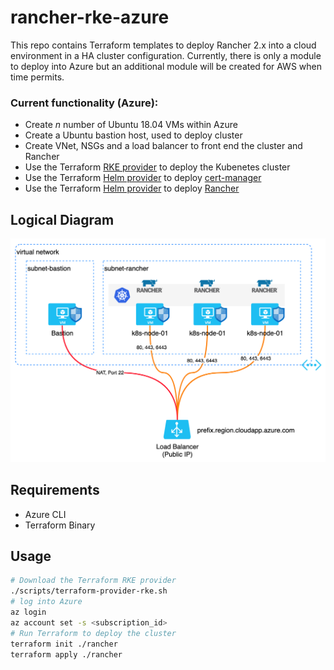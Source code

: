 # rancher-rke-azure

This repo contains Terraform templates to deploy Rancher 2.x into a cloud environment in a HA cluster configuration. Currently, there is only a module to deploy into Azure but an additional module will be created for AWS when time permits.

### Current functionality (Azure):
- Create *n* number of Ubuntu 18.04 VMs within Azure
- Create a Ubuntu bastion host, used to deploy cluster
- Create VNet, NSGs and a load balancer to front end the cluster and Rancher
- Use the Terraform [RKE provider](https://github.com/rancher/terraform-provider-rke) to deploy the Kubenetes cluster
- Use the Terraform [Helm provider](https://www.terraform.io/docs/providers/helm/index.html) to deploy [cert-manager](https://cert-manager.io/docs/)
- Use the Terraform [Helm provider](https://www.terraform.io/docs/providers/helm/index.html) to deploy [Rancher](https://rancher.com/)


## Logical Diagram
![IEP Platform](images/azure-logical.png)

## Requirements
- Azure CLI
- Terraform Binary

## Usage

```sh
# Download the Terraform RKE provider
./scripts/terraform-provider-rke.sh
# log into Azure
az login
az account set -s <subscription_id>
# Run Terraform to deploy the cluster
terraform init ./rancher
terraform apply ./rancher
